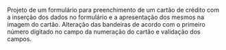 Projeto de um formulário para preenchimento de um cartão de crédito com a inserção dos dados no formulário e a apresentação dos mesmos na imagem do cartão. 
Alteração das bandeiras de acordo com o primeiro número digitado no campo da numeração do cartão e validação dos campos.
